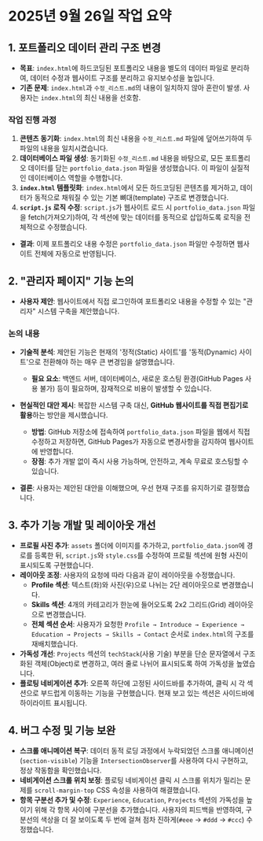 # 2025년 9월 26일 작업 요약

## 1. 포트폴리오 데이터 관리 구조 변경

- **목표**: `index.html`에 하드코딩된 포트폴리오 내용을 별도의 데이터 파일로 분리하여, 데이터 수정과 웹사이트 구조를 분리하고 유지보수성을 높입니다.
- **기존 문제**: `index.html`과 `수정_리스트.md`의 내용이 일치하지 않아 혼란이 발생. 사용자는 `index.html`의 최신 내용을 선호함.

### 작업 진행 과정

1.  **콘텐츠 동기화**: `index.html`의 최신 내용을 `수정_리스트.md` 파일에 덮어쓰기하여 두 파일의 내용을 일치시켰습니다.
2.  **데이터베이스 파일 생성**: 동기화된 `수정_리스트.md` 내용을 바탕으로, 모든 포트폴리오 데이터를 담는 `portfolio_data.json` 파일을 생성했습니다. 이 파일이 실질적인 데이터베이스 역할을 수행합니다.
3.  **`index.html` 템플릿화**: `index.html`에서 모든 하드코딩된 콘텐츠를 제거하고, 데이터가 동적으로 채워질 수 있는 기본 뼈대(template) 구조로 변경했습니다.
4.  **`script.js` 로직 수정**: `script.js`가 웹사이트 로드 시 `portfolio_data.json` 파일을 fetch(가져오기)하여, 각 섹션에 맞는 데이터를 동적으로 삽입하도록 로직을 전체적으로 수정했습니다.

- **결과**: 이제 포트폴리오 내용 수정은 `portfolio_data.json` 파일만 수정하면 웹사이트 전체에 자동으로 반영됩니다.

## 2. "관리자 페이지" 기능 논의

- **사용자 제안**: 웹사이트에서 직접 로그인하여 포트폴리오 내용을 수정할 수 있는 "관리자" 시스템 구축을 제안했습니다.

### 논의 내용

- **기술적 분석**: 제안된 기능은 현재의 '정적(Static) 사이트'를 '동적(Dynamic) 사이트'으로 전환해야 하는 매우 큰 변경임을 설명했습니다.
    - **필요 요소**: 백엔드 서버, 데이터베이스, 새로운 호스팅 환경(GitHub Pages 사용 불가) 등이 필요하며, 잠재적으로 비용이 발생할 수 있습니다.
- **현실적인 대안 제시**: 복잡한 시스템 구축 대신, **GitHub 웹사이트를 직접 편집기로 활용**하는 방안을 제시했습니다.
    - **방법**: GitHub 저장소에 접속하여 `portfolio_data.json` 파일을 웹에서 직접 수정하고 저장하면, GitHub Pages가 자동으로 변경사항을 감지하여 웹사이트에 반영합니다.
    - **장점**: 추가 개발 없이 즉시 사용 가능하며, 안전하고, 계속 무료로 호스팅할 수 있습니다.

- **결론**: 사용자는 제안된 대안을 이해했으며, 우선 현재 구조를 유지하기로 결정했습니다.

## 3. 추가 기능 개발 및 레이아웃 개선

- **프로필 사진 추가**: `assets` 폴더에 이미지를 추가하고, `portfolio_data.json`에 경로를 등록한 뒤, `script.js`와 `style.css`를 수정하여 프로필 섹션에 원형 사진이 표시되도록 구현했습니다.
- **레이아웃 조정**: 사용자의 요청에 따라 다음과 같이 레이아웃을 수정했습니다.
    - **Profile 섹션**: 텍스트(좌)와 사진(우)으로 나뉘는 2단 레이아웃으로 변경했습니다.
    - **Skills 섹션**: 4개의 카테고리가 한눈에 들어오도록 2x2 그리드(Grid) 레이아웃으로 변경했습니다.
    - **전체 섹션 순서**: 사용자가 요청한 `Profile → Introduce → Experience → Education → Projects → Skills → Contact` 순서로 `index.html`의 구조를 재배치했습니다.
- **가독성 개선**: `Projects` 섹션의 `techStack`(사용 기술) 부분을 단순 문자열에서 구조화된 객체(Object)로 변경하고, 여러 줄로 나뉘어 표시되도록 하여 가독성을 높였습니다.
- **플로팅 네비게이션 추가**: 오른쪽 하단에 고정된 사이드바를 추가하여, 클릭 시 각 섹션으로 부드럽게 이동하는 기능을 구현했습니다. 현재 보고 있는 섹션은 사이드바에 하이라이트 표시됩니다.

## 4. 버그 수정 및 기능 보완

- **스크롤 애니메이션 복구**: 데이터 동적 로딩 과정에서 누락되었던 스크롤 애니메이션(`section-visible`) 기능을 `IntersectionObserver`를 사용하여 다시 구현하고, 정상 작동함을 확인했습니다.
- **네비게이션 스크롤 위치 보정**: 플로팅 네비게이션 클릭 시 스크롤 위치가 밀리는 문제를 `scroll-margin-top` CSS 속성을 사용하여 해결했습니다.
- **항목 구분선 추가 및 수정**: `Experience`, `Education`, `Projects` 섹션의 가독성을 높이기 위해 각 항목 사이에 구분선을 추가했습니다. 사용자의 피드백을 반영하여, 구분선의 색상을 더 잘 보이도록 두 번에 걸쳐 점차 진하게(`#eee` → `#ddd` → `#ccc`) 수정했습니다.